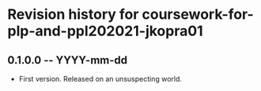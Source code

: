 # Revision history for coursework-for-plp-and-ppl202021-jkopra01

## 0.1.0.0 -- YYYY-mm-dd

* First version. Released on an unsuspecting world.
